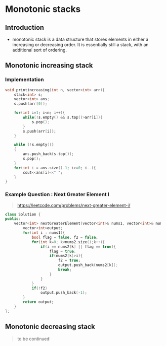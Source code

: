 # Monotonic stacks

## Introduction 
- monotonic stack is a data structure that stores elements in either a increasing or decreasing order. It is essentially still a stack, with an additional sort of ordering.

## Monotonic increasing stack

### Implementation
``` cpp
void printincreasing(int n, vector<int> arr){
    stack<int> s;
    vector<int> ans;
    s.push(arr[0]); 

    for(int i=1; i<n; i++){
        while(!s.empty() && s.top()>arr[i]){
            s.pop();
        }
        s.push(arr[i]);
    }

    while (!s.empty())
    {
        ans.push_back(s.top());
        s.pop();
    }
    for(int i = ans.size()-1; i>=0; i--){
        cout<<ans[i]<<" ";
    }
}
```

### Example Question : Next Greater Element I
> https://leetcode.com/problems/next-greater-element-i/

```cpp
class Solution {
public:
    vector<int> nextGreaterElement(vector<int>& nums1, vector<int>& nums2) {
        vector<int>output;
        for(int i : nums1){
            bool flag = false, f2 = false;
            for(int k=0; k<nums2.size();k++){
                if(i == nums2[k] || flag == true){
                    flag = true;
                    if(nums2[k]>i){
                        f2 = true;
                        output.push_back(nums2[k]);  
                        break;
                    }                                       
                }
            }
            if(!f2)
                output.push_back(-1);
        }
        return output;
    }
};
```
## Monotonic decreasing stack
> to be continued